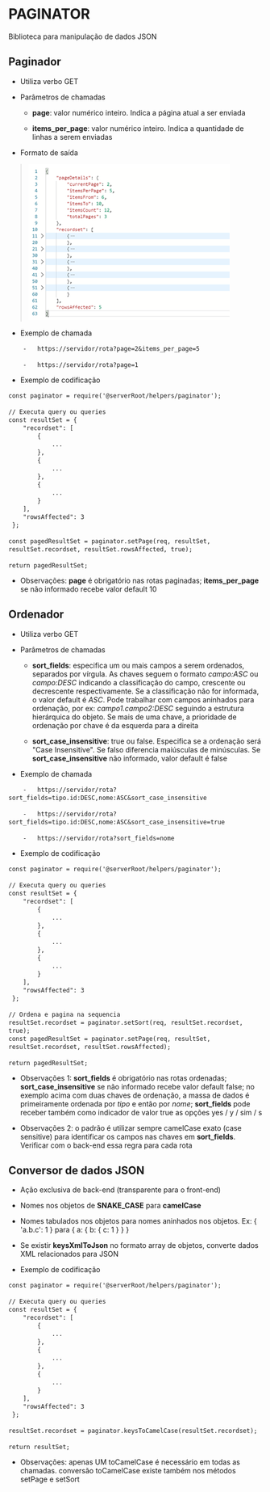 # PAGINATOR

Biblioteca para manipulação de dados JSON

## Paginador

-   Utiliza verbo GET

-   Parâmetros de chamadas

    -   **page**: valor numérico inteiro. Indica a página atual a ser enviada

    -   **items\_per\_page**: valor numérico inteiro. Indica a quantidade de linhas a serem enviadas

-   Formato de saída

> ![](_media-readme/image1.png)

-   Exemplo de chamada

```
    -   https://servidor/rota?page=2&items_per_page=5

    -   https://servidor/rota?page=1
```

-   Exemplo de codificação

```
const paginator = require('@serverRoot/helpers/paginator');

// Executa query ou queries
const resultSet = {
	"recordset": [
		{
			...
		},
		{
			...
		},
		{
			...
		}
	],
	"rowsAffected": 3
 };

const pagedResultSet = paginator.setPage(req, resultSet, resultSet.recordset, resultSet.rowsAffected, true);

return pagedResultSet;
```

-   Observações: **page** é obrigatório nas rotas paginadas; **items\_per\_page** se não informado recebe valor default 10

## Ordenador

-   Utiliza verbo GET

-   Parâmetros de chamadas

    -   **sort\_fields**: especifica um ou mais campos a serem ordenados, separados por vírgula. As chaves seguem o formato *campo:ASC* ou *campo:DESC* indicando a classificação do campo, crescente ou decrescente respectivamente. Se a classificação não for informada, o valor default é *ASC*. Pode trabalhar com campos aninhados para ordenação, por ex: *campo1.campo2:DESC* seguindo a estrutura hierárquica do objeto. Se mais de uma chave, a prioridade de ordenação por chave é da esquerda para a direita

    -   **sort\_case\_insensitive**: true ou false. Especifica se a ordenação será "Case Insensitive". Se falso diferencia maiúsculas de minúsculas. Se **sort\_case\_insensitive** não informado, valor default é false

-   Exemplo de chamada

```
    -   https://servidor/rota?sort_fields=tipo.id:DESC,nome:ASC&sort_case_insensitive

    -   https://servidor/rota?sort_fields=tipo.id:DESC,nome:ASC&sort_case_insensitive=true

    -   https://servidor/rota?sort_fields=nome
```

-   Exemplo de codificação

```
const paginator = require('@serverRoot/helpers/paginator');

// Executa query ou queries
const resultSet = {
	"recordset": [
		{
			...
		},
		{
			...
		},
		{
			...
		}
	],
	"rowsAffected": 3
 };

// Ordena e pagina na sequencia
resultSet.recordset = paginator.setSort(req, resultSet.recordset, true);
const pagedResultSet = paginator.setPage(req, resultSet, resultSet.recordset, resultSet.rowsAffected);

return pagedResultSet;
```

-   Observações 1: **sort\_fields** é obrigatório nas rotas ordenadas; **sort\_case\_insensitive** se não informado recebe valor default false; no exemplo acima com duas chaves de ordenação, a massa de dados é primeiramente ordenada por *tipo* e então por *nome*; **sort\_fields** pode receber também como indicador de valor true as opções yes / y / sim / s

-   Observações 2: o padrão é utilizar sempre camelCase exato (case sensitive) para identificar os campos nas chaves em **sort\_fields**. Verificar com o back-end essa regra para cada rota

## Conversor de dados JSON

-   Ação exclusiva de back-end (transparente para o front-end)

-   Nomes nos objetos de **SNAKE\_CASE** para **camelCase**

-   Nomes tabulados nos objetos para nomes aninhados nos objetos. Ex: { 'a.b.c': 1 } para { a: { b: { c: 1 } } }

-   Se existir **keysXmlToJson** no formato array de objetos, converte dados XML relacionados para JSON

-   Exemplo de codificação

```
const paginator = require('@serverRoot/helpers/paginator');

// Executa query ou queries
const resultSet = {
	"recordset": [
		{
			...
		},
		{
			...
		},
		{
			...
		}
	],
	"rowsAffected": 3
 };

resultSet.recordset = paginator.keysToCamelCase(resultSet.recordset);

return resultSet;
```

-   Observações: apenas UM toCamelCase é necessário em todas as chamadas. conversão toCamelCase existe também nos métodos setPage e setSort

